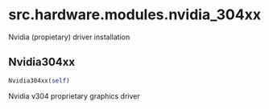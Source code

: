 <h1 id="src.hardware.modules.nvidia_304xx">src.hardware.modules.nvidia_304xx</h1>

Nvidia (propietary) driver installation
<h2 id="src.hardware.modules.nvidia_304xx.Nvidia304xx">Nvidia304xx</h2>

```python
Nvidia304xx(self)
```
Nvidia v304 proprietary graphics driver

